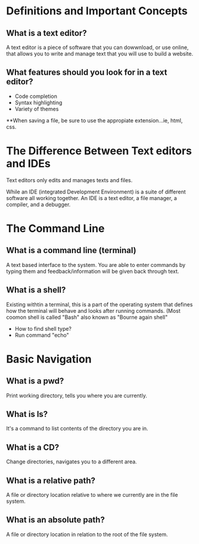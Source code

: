 # Definitions and Important Concepts 

## What is a text editor?

A text editor is a piece of software that you can dowwnload, or use online, that allows you to write and manage text that you will use to build a website. 

## What features should you look for in a text editor?

* Code completion
* Syntax highlighting
* Variety of themes 

**When saving a file, be sure to use the appropiate extension...ie, html, css.
  
  
  # The Difference Between Text editors and IDEs
  
  Text editors only edits and manages texts and files. 
  
  While an IDE (integrated Development Environment) is a suite of different software all working together. An IDE is a text editor, a file manager, a compiler, and a debugger.
  
  # The Command Line
  
  ## What is a command line (terminal) 
  
  A text based interface to the system. You are able to enter commands by typing them and feedback/information will be given back through text. 
  
  ## What is a shell? 
  
  Existing withtin a terminal, this is a part of the operating system that defines how the terminal will behave and looks after running commands. (Most coomon shell is called "Bash" also known as "Bourne again shell" 
  
  * How to find shell type?
  * Run command "echo"

# Basic Navigation

## What is a pwd? 

Print working directory, tells you where you are currently. 

## What is ls?

It's a command to list contents of the directory you are in. 

## What is a CD?

Change directories, navigates you to a different area. 

## What is a relative path? 

A file or directory location relative to where we currently are in the file system. 

## What is an absolute path?

A file or directory location in relation to the root of the file system. 


